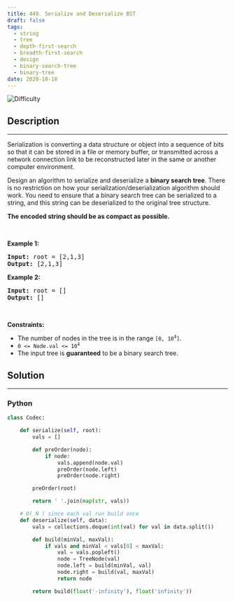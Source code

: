 ```yaml
---
title: 449. Serialize and Deserialize BST
draft: false
tags: 
  - string
  - tree
  - depth-first-search
  - breadth-first-search
  - design
  - binary-search-tree
  - binary-tree
date: 2020-10-10
---
```


![Difficulty](https://img.shields.io/badge/Difficulty-Medium-blue.svg)

## Description

---
<p>Serialization is converting a data structure or object into a sequence of bits so that it can be stored in a file or memory buffer, or transmitted across a network connection link to be reconstructed later in the same or another computer environment.</p>

<p>Design an algorithm to serialize and deserialize a <b>binary search tree</b>. There is no restriction on how your serialization/deserialization algorithm should work. You need to ensure that a binary search tree can be serialized to a string, and this string can be deserialized to the original tree structure.</p>

<p><b>The encoded string should be as compact as possible.</b></p>

<p>&nbsp;</p>
<p><strong class="example">Example 1:</strong></p>
<pre><strong>Input:</strong> root = [2,1,3]
<strong>Output:</strong> [2,1,3]
</pre><p><strong class="example">Example 2:</strong></p>
<pre><strong>Input:</strong> root = []
<strong>Output:</strong> []
</pre>
<p>&nbsp;</p>
<p><strong>Constraints:</strong></p>

<ul>
	<li>The number of nodes in the tree is in the range <code>[0, 10<sup>4</sup>]</code>.</li>
	<li><code>0 &lt;= Node.val &lt;= 10<sup>4</sup></code></li>
	<li>The input tree is <strong>guaranteed</strong> to be a binary search tree.</li>
</ul>


## Solution

---
### Python
``` py title='serialize-and-deserialize-bst'
class Codec:

    def serialize(self, root):
        vals = []

        def preOrder(node):
            if node:
                vals.append(node.val)
                preOrder(node.left)
                preOrder(node.right)

        preOrder(root)

        return ' '.join(map(str, vals))

    # O( N ) since each val run build once
    def deserialize(self, data):
        vals = collections.deque(int(val) for val in data.split())

        def build(minVal, maxVal):
            if vals and minVal < vals[0] < maxVal:
                val = vals.popleft()
                node = TreeNode(val)
                node.left = build(minVal, val)
                node.right = build(val, maxVal)
                return node

        return build(float('-infinity'), float('infinity'))


```

